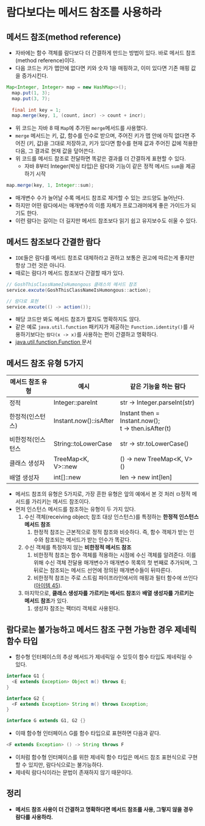 # 람다보다는 메서드 참조를 사용하라

## 메서드 참조(method reference)

* 자바에는 함수 객체를 람다보다 더 간결하게 만드는 방법이 있다. 바로 메서드 참조(method reference)이다.
* 다음 코드는 키가 맵안에 없다면 키와 숫자 1을 매핑하고, 이미 있다면 기존 매핑 값을 증가시킨다.

```java
Map<Integer, Integer> map = new HashMap<>();
  map.put(1, 3);
  map.put(3, 7);
    
  final int key = 1;
  map.merge(key, 1, (count, incr) -> count + incr);
```

* 위 코드는 자바 8 때 `Map`에 추가된 `merge`메서드를 사용했다.
* `merge` 메서드는 키, 값, 함수를 인수로 받으며, 주어진 키가 맵 안에 아직 없다면 주어진 (키, 값)을 그대로 저장하고,
  키가 있다면 함수를 현재 값과 주어진 값에 적용한 다음, 그 결과로 현재 값을 덮어쓴다.
* 위 코드를 메서드 참조로 전달하면 똑같은 결과를 더 간결하게 표현할 수 있다.
  * 자바 8부터 Integer(박싱 타입)은 람다와 기능이 같은 정적 메서드 `sum`을 제공하기 시작

```java
map.merge(key, 1, Integer::sum);
```

* 매개변수 수가 늘어날 수록 메서드 참조로 제거할 수 있는 코드양도 늘어난다.
* 하지만 어떤 람다에서는 매개변수의 이름 자체가 프로그래머에게 좋은 가이드가 되기도 한다.
* 이런 람다는 길이는 더 길지만 메서드 참조보다 읽기 쉽고 유지보수도 쉬울 수 있다.

## 메서드 참조보다 간결한 람다

* `IDE`들은 람다를 메서드 참조로 대체하라고 권하고 보통은 권고에 따르는게 좋지만 항상 그런 것은 아니다.
* 때로는 람다가 메서드 참조보다 간결할 때가 있다.

```java
// GoshThisClassNameIsHumongous 클래스의 메서드 참조
service.excute(GoshThisClassNameIsHumongous::action);

// 람다로 표현
service.excute(() -> action());
```

* 해당 코드만 봐도 메서드 참조가 짧지도 명확하지도 않다. 
* 같은 예로 `java.util.function` 패키지가 제공하는 `Function.identity()`를 사용하기보다는 `람다(x -> x)`를
 사용하는 편이 간결하고 명확하다.
* [java.util.function.Function ](https://docs.oracle.com/javase/8/docs/api/java/util/function/Function.html)문서

## 메서드 참조 유형 5가지

메서드 참조 유형|예시|같은 기능을 하는 람다
---|---|---|
정적 | Integer::pareInt | str -> Integer.parseInt(str)
한정적(인스턴스) | Instant.now()::isAfter | Instant then = Instant.now(); <br> t -> then.isAfter(t)
비한정적(인스턴스 | String::toLowerCase | str -> str.toLowerCase()
클래스 생성자 | TreeMap<K, V>::new | () -> new TreeMap<K, V>()
배열 생성자 | int[]::new | len -> new int[len]

* 메서드 참조의 유형은 5가지로, 가장 흔한 유형은 앞의 예에서 본 것 처러 ㅁ정적 메서드를 가리키는 메서드 참조이다.
* 먼저 인스턴스 메서드를 참조하는 유형이 두 가지 있다.
  1. 수신 객체(receiving object; 참조 대상 인스턴스)를 특정하는 **한정적 인스턴스 메서드 참조**
     1. 한정적 참조는 근본적으로 정적 참조와 비슷하다. 즉, 함수 객체가 받는 인수와 참조되는 메서드가 받는 인수가 똑같다.
  2. 수신 객체를 특정하지 않는 **비한정적 메서드 참조**
     1. 비한정적 참조는 함수 객체를 적용하는 시점에 수신 객체를 알려준다. 이를 위해 수신 객체 전달용 매개변수가 매개변수 목록의
       첫 번째로 추가되며, 그 뒤로는 참조되는 메서드 선언에 정의된 매개변수들이 뒤따른다.
     2. 비한정적 참조는 주로 스트림 파이프라인에서의 매핑과 필터 함수에 쓰인다([아이템 45](https://github.com/parkhanbeen/study/blob/master/effective-java/7%EC%9E%A5/45.%EC%8A%A4%ED%8A%B8%EB%A6%BC%EC%9D%80%20%EC%A3%BC%EC%9D%98%ED%95%B4%EC%84%9C%20%EC%82%AC%EC%9A%A9%ED%95%98%EB%9D%BC.md)).
  3. 마지막으로, **클래스 생성자를 가르키는 메서드 참조**와 **배열 생성자를 가르키는 메서드 참조**가 있다.
     1. 생성자 참조는 팩터리 객체로 사용된다.

## 람다로는 불가능하고 메서드 참조 구현 가능한 경우 제네릭 함수 타입

* 함수형 인터페이스의 추상 메서드가 제네릭일 수 있듯이 함수 타입도 제네릭일 수 있다.

```java
interface G1 {
  <E extends Exception> Object m() throws E;
}

interface G2 {
  <F extends Exception> String m() throws Exception;
}

interface G extends G1, G2 {}
```

* 이때 함수형 인터페이스 G를 함수 타입으로 표현하면 다음과 같다.

```java
<F extends Exception> () -> String throws F
```

* 이처럼 함수형 인터페이스를 위한 제네릭 함수 타입은 메서드 참조 표현식으로 구현할 수 있지만, 람다식으로는 불가능하다.
* 제네릭 람다식이라는 문법이 존재하지 않기 때문이다.

## 정리 

* **메서드 참조 사용이 더 간결하고 명확하다면 메서드 참조를 사용, 그렇지 않을 경우 람다를 사용하라.**
